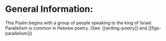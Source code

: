 # General Information:

This Psalm begins with a group of people speaking to the king of Israel. Parallelism is common in Hebrew poetry. (See: [[writing-poetry]] and [[figs-parallelism]])